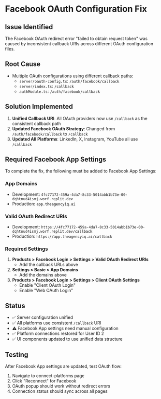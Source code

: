# Facebook OAuth Configuration Fix

## Issue Identified
The Facebook OAuth redirect error "failed to obtain request token" was caused by inconsistent callback URIs across different OAuth configuration files.

## Root Cause
- Multiple OAuth configurations using different callback paths:
  - `server/oauth-config.ts`: `/auth/facebook/callback`
  - `server/index.ts`: `/callback` 
  - `authModule.ts`: `/auth/facebook/callback`

## Solution Implemented
1. **Unified Callback URI**: All OAuth providers now use `/callback` as the consistent callback path
2. **Updated Facebook OAuth Strategy**: Changed from `/auth/facebook/callback` to `/callback`
3. **Updated All Platforms**: LinkedIn, X, Instagram, YouTube all use `/callback`

## Required Facebook App Settings
To complete the fix, the following must be added to Facebook App Settings:

### App Domains
- Development: `4fc77172-459a-4da7-8c33-5014abb1b73e-00-dqhtnud4ismj.worf.replit.dev`
- Production: `app.theagencyiq.ai`

### Valid OAuth Redirect URIs
- Development: `https://4fc77172-459a-4da7-8c33-5014abb1b73e-00-dqhtnud4ismj.worf.replit.dev/callback`
- Production: `https://app.theagencyiq.ai/callback`

### Required Settings
1. **Products > Facebook Login > Settings > Valid OAuth Redirect URIs**
   - Add the callback URLs above
2. **Settings > Basic > App Domains**
   - Add the domains above
3. **Products > Facebook Login > Settings > Client OAuth Settings**
   - Enable "Client OAuth Login"
   - Enable "Web OAuth Login"

## Status
- ✅ Server configuration unified
- ✅ All platforms use consistent `/callback` URI
- ⚠️ Facebook App settings need manual configuration
- ✅ Platform connections restored for User ID 2
- ✅ UI components updated to use unified data structure

## Testing
After Facebook App settings are updated, test OAuth flow:
1. Navigate to connect-platforms page
2. Click "Reconnect" for Facebook
3. OAuth popup should work without redirect errors
4. Connection status should sync across all pages